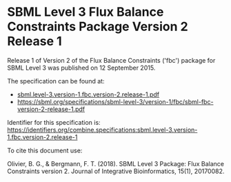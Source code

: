 # SBML Level 3 Flux Balance Constraints Package Version 2 Release 1
Release 1 of Version 2 of the Flux Balance Constraints ('fbc') package for SBML Level 3 was published on 12 September 2015. 

The specification can be found at:

* [sbml.level-3.version-1.fbc.version-2.release-1.pdf](https://raw.githubusercontent.com/combine-org/combine-specifications/main/specifications/files/sbml.level-3.version-1.fbc.version-2.release-1.pdf)
* https://sbml.org/specifications/sbml-level-3/version-1/fbc/sbml-fbc-version-2-release-1.pdf

Identifier for this specification is: https://identifiers.org/combine.specifications:sbml.level-3.version-1.fbc.version-2.release-1

To cite this document use:

Olivier, B. G., & Bergmann, F. T. (2018). SBML Level 3 Package: Flux Balance Constraints version 2. Journal of Integrative Bioinformatics, 15(1), 20170082.
